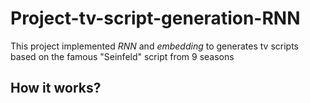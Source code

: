 # Project-tv-script-generation-RNN
This project implemented _RNN_ and _embedding_ to generates tv scripts based on the famous "Seinfeld" script from 9 seasons
## How it works? 
